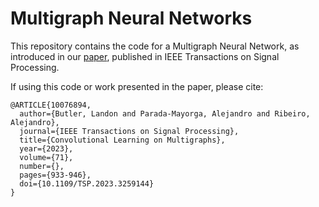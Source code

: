 # Multigraph Neural Networks
This repository contains the code for a Multigraph Neural Network, as introduced in our <a href="https://ieeexplore.ieee.org/abstract/document/10076894">paper</a>, published in IEEE Transactions on Signal Processing.

If using this code or work presented in the paper, please cite:
```
@ARTICLE{10076894,
  author={Butler, Landon and Parada-Mayorga, Alejandro and Ribeiro, Alejandro},
  journal={IEEE Transactions on Signal Processing}, 
  title={Convolutional Learning on Multigraphs}, 
  year={2023},
  volume={71},
  number={},
  pages={933-946},
  doi={10.1109/TSP.2023.3259144}
}
```
